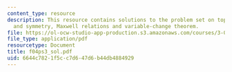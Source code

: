 ```yaml
---
content_type: resource
description: This resource contains solutions to the problem set on topics like lattices
  and symmetry, Maxwell relations and variable-change theorem.
file: https://ol-ocw-studio-app-production.s3.amazonaws.com/courses/3-012-fundamentals-of-materials-science-fall-2005/6644c7821f5cc7d647d6b44db4884929_f04ps3_sol.pdf
file_type: application/pdf
resourcetype: Document
title: f04ps3_sol.pdf
uid: 6644c782-1f5c-c7d6-47d6-b44db4884929
---
```

